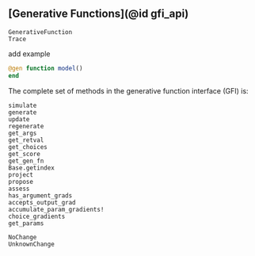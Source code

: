 ## [Generative Functions](@id gfi_api)

```@docs
GenerativeFunction
Trace
```

add example
```julia
@gen function model()
end
```

The complete set of methods in the generative function interface (GFI) is:
```@docs
simulate
generate
update
regenerate
get_args
get_retval
get_choices
get_score
get_gen_fn
Base.getindex
project
propose
assess
has_argument_grads
accepts_output_grad
accumulate_param_gradients!
choice_gradients
get_params
```

```@docs
NoChange
UnknownChange
```
